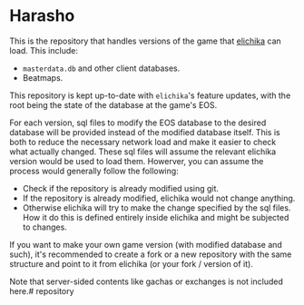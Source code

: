 # Harasho

This is the repository that handles versions of the game that [elichika](https://github.com/arina999999997/elichika) can load. This include:

- `masterdata.db` and other client databases.
- Beatmaps.


This repository is kept up-to-date with `elichika`'s feature updates, with the root being the state of the database at the game's EOS.

For each version, sql files to modify the EOS database to the desired database will be provided instead of the modified database itself. This is both to reduce the necessary network load and make it easier to check what actually changed. These sql files will assume the relevant elichika version would be used to load them. Howerver, you can assume the process would generally follow the following:

- Check if the repository is already modified using git.
- If the repository is already modified, elichika would not change anything.
- Otherwise elichika will try to make the change specified by the sql files. How it do this is defined entirely inside elichika and might be subjected to changes.

If you want to make your own game version (with modified database and such), it's recommended to create a fork or a new repository with the same structure and point to it from elichika (or your fork / version of it).

Note that server-sided contents like gachas or exchanges is not included here.# repository

